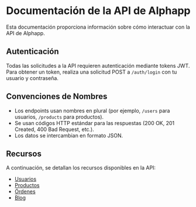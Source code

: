 # Documentación de la API de Alphapp

Esta documentación proporciona información sobre cómo interactuar con la API de Alphapp.

## Autenticación
Todas las solicitudes a la API requieren autenticación mediante tokens JWT. Para obtener un token, realiza una solicitud POST a `/auth/login` con tu usuario y contraseña.

## Convenciones de Nombres
- Los endpoints usan nombres en plural (por ejemplo, `/users` para usuarios, `/products` para productos).
- Se usan códigos HTTP estándar para las respuestas (200 OK, 201 Created, 400 Bad Request, etc.).
- Los datos se intercambian en formato JSON.

## Recursos
A continuación, se detallan los recursos disponibles en la API:
- [Usuarios](users.md)
- [Productos](products.md)
- [Órdenes](orders.md)
- [Blog](blog.md)
